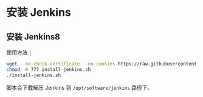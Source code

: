 # 安装 Jenkins

## 安装 Jenkins8

使用方法：

```sh
wget --no-check-certificate --no-cookies https://raw.githubusercontent.com/dunwu/linux/master/codes/deploy/tool/jenkins/install-jenkins.sh
chmod -R 777 install-jenkins.sh
./install-jenkins.sh
```

脚本会下载解压 Jenkins 到 `/opt/software/jenkins` 路径下。
